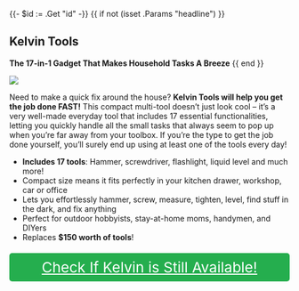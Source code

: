 {{- $id := .Get "id" -}}
{{ if not (isset .Params "headline") }}
## Kelvin Tools

**The 17-in-1 Gadget That Makes Household Tasks A Breeze**
{{ end }}

[![](/list/kelvin-title.jpg)](https://t.gadgetadvisers.com/click/{{$id}})

Need to make a quick fix around the house? **Kelvin Tools will help you get the job done FAST!** This compact multi-tool doesn’t just look cool – it’s a very well-made everyday tool that includes 17 essential functionalities, letting you quickly handle all the small tasks that always seem to pop up when you’re far away from your toolbox. If you’re the type to get the job done yourself, you’ll surely end up using at least one of the tools every day! 

- **Includes 17 tools**: Hammer, screwdriver, flashlight, liquid level and much more!
- Compact size means it fits perfectly in your kitchen drawer, workshop, car or office
- Lets you effortlessly hammer, screw, measure, tighten, level, find stuff in the dark, and fix anything
- Perfect for outdoor hobbyists, stay-at-home moms, handymen, and DIYers
- Replaces **$150 worth of tools**!

<a href="(https://t.gadgetadvisers.com/click/{{$id}})" style="color: white;">
   <div style="text-align:center;background-color:#25ae4e;margin-bottom:20px;margin-top:20px;width: 100%;-webkit-border-radius: 5px;">
      <div style="color: white; padding: 10px;font-size: 26px;">
      Check If Kelvin is Still Available!
      </div>
   </div>
</a>